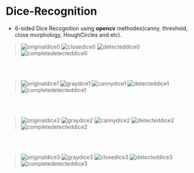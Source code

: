 # Dice-Recognition
- 6-sided Dice Recognition using **opencv** methodes(canny, threshold, close morphology, HoughCircles and etc).
> ![originaldice0](https://user-images.githubusercontent.com/77120507/146638304-956a7454-d5b9-4386-bf8c-5308c9b00c52.png)
![closedice0](https://user-images.githubusercontent.com/77120507/146638307-87acfae9-4b72-4989-8253-e57976b3d160.png)
![detecteddice0](https://user-images.githubusercontent.com/77120507/146638309-beca0da7-afad-477a-9631-263c71470a62.png)
![completedetecteddice0](https://user-images.githubusercontent.com/77120507/146640455-36e7fb65-8043-48d6-a4a0-66cda7171c22.png)

<br></br>
> ![originaldice1](https://user-images.githubusercontent.com/77120507/146638330-553ca390-4833-4fff-b121-d15bb631f129.png)
![graydice1](https://user-images.githubusercontent.com/77120507/146638335-dbc3a9b5-d284-4c8c-9be5-d6d7ee68a996.png)
![cannydice1](https://user-images.githubusercontent.com/77120507/146638336-d4ef208d-f8f4-4732-93ae-4c63b869fe1b.png)
![detecteddice1](https://user-images.githubusercontent.com/77120507/146638338-21ff0ba1-c6da-40c6-9ce0-6c28277f9785.png)
![completedetecteddice1](https://user-images.githubusercontent.com/77120507/146640523-3313c284-df6b-41c4-84fe-44aad52ccdf8.png)

<br></br>
> ![originaldice2](https://user-images.githubusercontent.com/77120507/146638360-9cfa629e-4989-477f-95a4-adeb8b5bd21d.png)
![graydice2](https://user-images.githubusercontent.com/77120507/146638364-b2676e25-1eb3-4b97-993b-531198ccb656.png)
![cannydice2](https://user-images.githubusercontent.com/77120507/146638366-534720e0-f2ae-4c51-9973-349f3fb34d44.png)
![detecteddice2](https://user-images.githubusercontent.com/77120507/146638367-1bb0e342-fbfe-4fef-a444-5cacb379a7f0.png)
![completedetecteddice2](https://user-images.githubusercontent.com/77120507/146640532-32451f44-35d7-43a6-9d51-b0325d68b399.png)

<br></br>
> ![originaldice3](https://user-images.githubusercontent.com/77120507/146638378-9d5a75eb-35ca-4431-b12d-b0199025bda7.png)
![graydice3](https://user-images.githubusercontent.com/77120507/146638382-c0ada667-d3bd-4df8-a702-b3ff07c70868.png)
![closedice3](https://user-images.githubusercontent.com/77120507/146638384-f7f6e01f-34a9-41db-9bb8-025c6882e94f.png)
![detecteddice3](https://user-images.githubusercontent.com/77120507/146638385-ef04ff82-9356-4792-a278-c66619f93c82.png)
![completedetecteddice3](https://user-images.githubusercontent.com/77120507/146640535-da804477-d565-4621-aa77-c39747f552a6.png)
